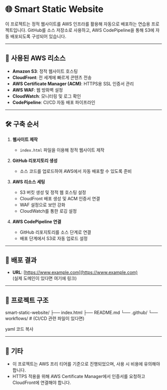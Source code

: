 # 🌐 Smart Static Website

이 프로젝트는 정적 웹사이트를 AWS 인프라를 활용해 자동으로 배포하는 연습용 프로젝트입니다. GitHub를 소스 저장소로 사용하고, AWS CodePipeline을 통해 S3에 자동 배포되도록 구성되어 있습니다.

---

## 🧰 사용된 AWS 리소스

- **Amazon S3**: 정적 웹사이트 호스팅
- **CloudFront**: 전 세계에 빠르게 콘텐츠 전송
- **AWS Certificate Manager (ACM)**: HTTPS용 SSL 인증서 관리
- **AWS WAF**: 웹 방화벽 설정
- **CloudWatch**: 모니터링 및 로그 확인
- **CodePipeline**: CI/CD 자동 배포 파이프라인

---

## 🛠 구축 순서

1. **웹사이트 제작**
   - `index.html` 파일을 이용해 정적 웹사이트 제작

2. **GitHub 리포지토리 생성**
   - 소스 코드를 업로드하여 AWS에서 자동 배포할 수 있도록 준비

3. **AWS 리소스 세팅**
   - S3 버킷 생성 및 정적 웹 호스팅 설정
   - CloudFront 배포 생성 및 ACM 인증서 연결
   - WAF 설정으로 보안 강화
   - CloudWatch를 통한 로깅 설정

4. **AWS CodePipeline 연결**
   - GitHub 리포지토리를 소스 단계로 연결
   - 배포 단계에서 S3로 자동 업로드 설정

---

## 🚀 배포 결과

- **URL**: [https://www.example.com](https://www.example.com)  
(실제 도메인이 있다면 여기에 링크)

---

## 📁 프로젝트 구조
smart-static-website/ ├── index.html ├── README.md └── .github/ └── workflows/ # (CI/CD 관련 파일이 있다면)

yaml
코드 복사

---

## 📝 기타

- 이 프로젝트는 AWS 프리 티어를 기준으로 진행되었으며, 사용 시 비용에 유의해야 합니다.
- HTTPS 적용을 위해 AWS Certificate Manager에서 인증서를 요청하고 CloudFront에 연결해야 합니다.


